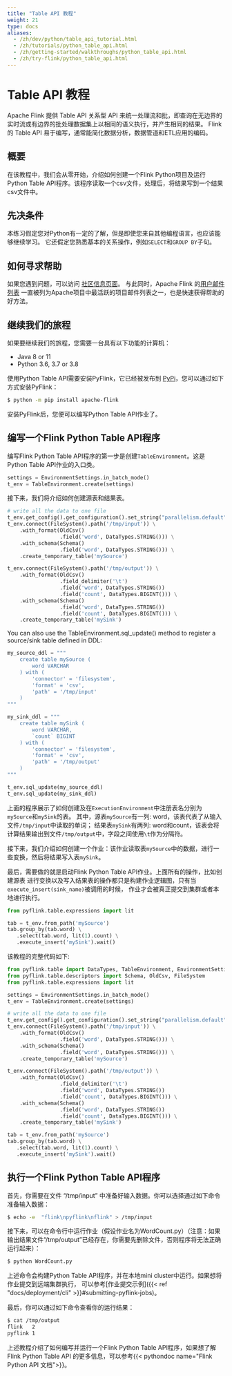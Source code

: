 ```yaml
---
title: "Table API 教程"
weight: 21
type: docs
aliases:
  - /zh/dev/python/table_api_tutorial.html
  - /zh/tutorials/python_table_api.html
  - /zh/getting-started/walkthroughs/python_table_api.html
  - /zh/try-flink/python_table_api.html
---
```

<!--
Licensed to the Apache Software Foundation (ASF) under one
or more contributor license agreements.  See the NOTICE file
distributed with this work for additional information
regarding copyright ownership.  The ASF licenses this file
to you under the Apache License, Version 2.0 (the
"License"); you may not use this file except in compliance
with the License.  You may obtain a copy of the License at

  http://www.apache.org/licenses/LICENSE-2.0

Unless required by applicable law or agreed to in writing,
software distributed under the License is distributed on an
"AS IS" BASIS, WITHOUT WARRANTIES OR CONDITIONS OF ANY
KIND, either express or implied.  See the License for the
specific language governing permissions and limitations
under the License.
-->

# Table API 教程



Apache Flink 提供 Table API 关系型 API 来统一处理流和批，即查询在无边界的实时流或有边界的批处理数据集上以相同的语义执行，并产生相同的结果。 Flink 的 Table API 易于编写，通常能简化数据分析，数据管道和ETL应用的编码。

## 概要

在该教程中，我们会从零开始，介绍如何创建一个Flink Python项目及运行Python Table API程序。该程序读取一个csv文件，处理后，将结果写到一个结果csv文件中。

## 先决条件

本练习假定您对Python有一定的了解，但是即使您来自其他编程语言，也应该能够继续学习。
它还假定您熟悉基本的关系操作，例如`SELECT`和`GROUP BY`子句。

## 如何寻求帮助

如果您遇到问题，可以访问 [社区信息页面](https://flink.apache.org/zh/community.html)。
与此同时，Apache Flink 的[用户邮件列表](https://flink.apache.org/zh/community.html#mailing-lists) 一直被列为Apache项目中最活跃的项目邮件列表之一，也是快速获得帮助的好方法。

## 继续我们的旅程

如果要继续我们的旅程，您需要一台具有以下功能的计算机：

* Java 8 or 11
* Python 3.6, 3.7 or 3.8

使用Python Table API需要安装PyFlink，它已经被发布到 [PyPi](https://pypi.org/project/apache-flink/)，您可以通过如下方式安装PyFlink：

```bash
$ python -m pip install apache-flink
```

安装PyFlink后，您便可以编写Python Table API作业了。

## 编写一个Flink Python Table API程序

编写Flink Python Table API程序的第一步是创建`TableEnvironment`。这是Python Table API作业的入口类。

```python
settings = EnvironmentSettings.in_batch_mode()
t_env = TableEnvironment.create(settings)
```

接下来，我们将介绍如何创建源表和结果表。

```python
# write all the data to one file
t_env.get_config().get_configuration().set_string("parallelism.default", "1")
t_env.connect(FileSystem().path('/tmp/input')) \
    .with_format(OldCsv()
                 .field('word', DataTypes.STRING())) \
    .with_schema(Schema()
                 .field('word', DataTypes.STRING())) \
    .create_temporary_table('mySource')

t_env.connect(FileSystem().path('/tmp/output')) \
    .with_format(OldCsv()
                 .field_delimiter('\t')
                 .field('word', DataTypes.STRING())
                 .field('count', DataTypes.BIGINT())) \
    .with_schema(Schema()
                 .field('word', DataTypes.STRING())
                 .field('count', DataTypes.BIGINT())) \
    .create_temporary_table('mySink')
```

You can also use the TableEnvironment.sql_update() method to register a source/sink table defined in DDL:
```python
my_source_ddl = """
    create table mySource (
        word VARCHAR
    ) with (
        'connector' = 'filesystem',
        'format' = 'csv',
        'path' = '/tmp/input'
    )
"""

my_sink_ddl = """
    create table mySink (
        word VARCHAR,
        `count` BIGINT
    ) with (
        'connector' = 'filesystem',
        'format' = 'csv',
        'path' = '/tmp/output'
    )
"""

t_env.sql_update(my_source_ddl)
t_env.sql_update(my_sink_ddl)
```

上面的程序展示了如何创建及在`ExecutionEnvironment`中注册表名分别为`mySource`和`mySink`的表。
其中，源表`mySource`有一列: word，该表代表了从输入文件`/tmp/input`中读取的单词；
结果表`mySink`有两列: word和count，该表会将计算结果输出到文件`/tmp/output`中，字段之间使用`\t`作为分隔符。

接下来，我们介绍如何创建一个作业：该作业读取表`mySource`中的数据，进行一些变换，然后将结果写入表`mySink`。

最后，需要做的就是启动Flink Python Table API作业。上面所有的操作，比如创建源表
进行变换以及写入结果表的操作都只是构建作业逻辑图，只有当`execute_insert(sink_name)`被调用的时候，
作业才会被真正提交到集群或者本地进行执行。

```python
from pyflink.table.expressions import lit

tab = t_env.from_path('mySource')
tab.group_by(tab.word) \
   .select(tab.word, lit(1).count) \
   .execute_insert('mySink').wait()
```

该教程的完整代码如下:

```python
from pyflink.table import DataTypes, TableEnvironment, EnvironmentSettings
from pyflink.table.descriptors import Schema, OldCsv, FileSystem
from pyflink.table.expressions import lit

settings = EnvironmentSettings.in_batch_mode()
t_env = TableEnvironment.create(settings)

# write all the data to one file
t_env.get_config().get_configuration().set_string("parallelism.default", "1")
t_env.connect(FileSystem().path('/tmp/input')) \
    .with_format(OldCsv()
                 .field('word', DataTypes.STRING())) \
    .with_schema(Schema()
                 .field('word', DataTypes.STRING())) \
    .create_temporary_table('mySource')

t_env.connect(FileSystem().path('/tmp/output')) \
    .with_format(OldCsv()
                 .field_delimiter('\t')
                 .field('word', DataTypes.STRING())
                 .field('count', DataTypes.BIGINT())) \
    .with_schema(Schema()
                 .field('word', DataTypes.STRING())
                 .field('count', DataTypes.BIGINT())) \
    .create_temporary_table('mySink')

tab = t_env.from_path('mySource')
tab.group_by(tab.word) \
   .select(tab.word, lit(1).count) \
   .execute_insert('mySink').wait()
```

## 执行一个Flink Python Table API程序

首先，你需要在文件 “/tmp/input” 中准备好输入数据。你可以选择通过如下命令准备输入数据：

```bash
$ echo -e  "flink\npyflink\nflink" > /tmp/input
```

接下来，可以在命令行中运行作业（假设作业名为WordCount.py）（注意：如果输出结果文件“/tmp/output”已经存在，你需要先删除文件，否则程序将无法正确运行起来）：

```bash
$ python WordCount.py
```

上述命令会构建Python Table API程序，并在本地mini cluster中运行。如果想将作业提交到远端集群执行，
可以参考[作业提交示例]({{< ref "docs/deployment/cli" >}}#submitting-pyflink-jobs)。

最后，你可以通过如下命令查看你的运行结果：

```bash
$ cat /tmp/output
flink	2
pyflink	1
```

上述教程介绍了如何编写并运行一个Flink Python Table API程序，如果想了解Flink Python Table API
的更多信息，可以参考{{< pythondoc name="Flink Python API 文档">}}。
